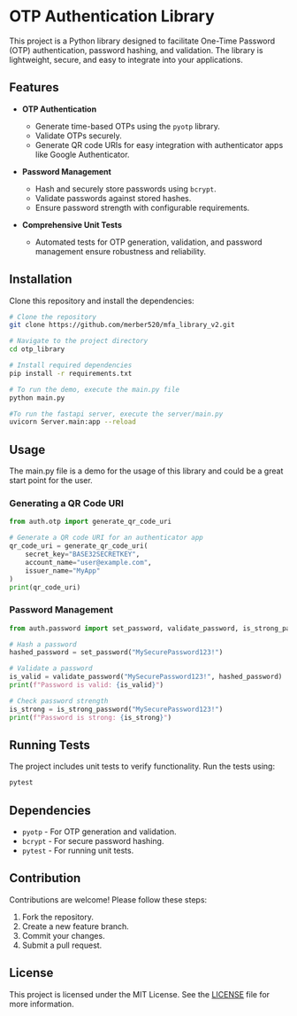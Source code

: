 # OTP Authentication Library

This project is a Python library designed to facilitate One-Time Password (OTP) authentication, password hashing, and validation. The library is lightweight, secure, and easy to integrate into your applications.

## Features

- **OTP Authentication**

  - Generate time-based OTPs using the `pyotp` library.
  - Validate OTPs securely.
  - Generate QR code URIs for easy integration with authenticator apps like Google Authenticator.

- **Password Management**

  - Hash and securely store passwords using `bcrypt`.
  - Validate passwords against stored hashes.
  - Ensure password strength with configurable requirements.

- **Comprehensive Unit Tests**

  - Automated tests for OTP generation, validation, and password management ensure robustness and reliability.

## Installation

Clone this repository and install the dependencies:

```bash
# Clone the repository
git clone https://github.com/merber520/mfa_library_v2.git

# Navigate to the project directory
cd otp_library

# Install required dependencies
pip install -r requirements.txt

# To run the demo, execute the main.py file
python main.py

#To run the fastapi server, execute the server/main.py
uvicorn Server.main:app --reload
```

## Usage

The main.py file is a demo for the usage of this library and could be a great start point for the user.


### Generating a QR Code URI

```python
from auth.otp import generate_qr_code_uri

# Generate a QR code URI for an authenticator app
qr_code_uri = generate_qr_code_uri(
    secret_key="BASE32SECRETKEY",
    account_name="user@example.com",
    issuer_name="MyApp"
)
print(qr_code_uri)
```

### Password Management

```python
from auth.password import set_password, validate_password, is_strong_password

# Hash a password
hashed_password = set_password("MySecurePassword123!")

# Validate a password
is_valid = validate_password("MySecurePassword123!", hashed_password)
print(f"Password is valid: {is_valid}")

# Check password strength
is_strong = is_strong_password("MySecurePassword123!")
print(f"Password is strong: {is_strong}")
```

## Running Tests

The project includes unit tests to verify functionality. Run the tests using:

```bash
pytest
```

## Dependencies

- `pyotp` - For OTP generation and validation.
- `bcrypt` - For secure password hashing.
- `pytest` - For running unit tests.

## Contribution

Contributions are welcome! Please follow these steps:

1. Fork the repository.
2. Create a new feature branch.
3. Commit your changes.
4. Submit a pull request.

## License

This project is licensed under the MIT License. See the [LICENSE](LICENSE) file for more information.
